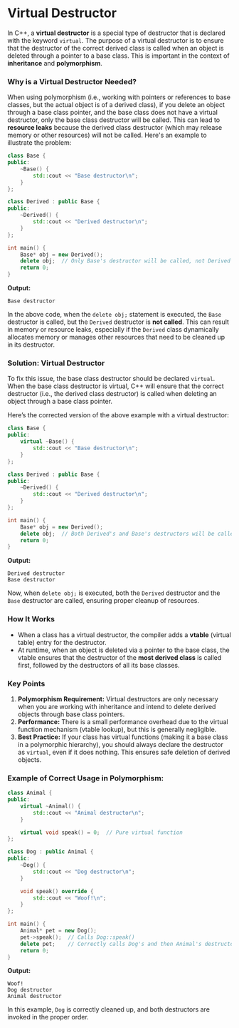 # Virtual Destructor
In C++, a **virtual destructor** is a special type of destructor that is declared with the keyword `virtual`. The purpose of a virtual destructor is to ensure that the destructor of the correct derived class is called when an object is deleted through a pointer to a base class. This is important in the context of **inheritance** and **polymorphism**.

### Why is a Virtual Destructor Needed?

When using polymorphism (i.e., working with pointers or references to base classes, but the actual object is of a derived class), if you delete an object through a base class pointer, and the base class does not have a virtual destructor, only the base class destructor will be called. This can lead to **resource leaks** because the derived class destructor (which may release memory or other resources) will not be called. Here's an example to illustrate the problem:

```cpp
class Base {
public:
    ~Base() {
        std::cout << "Base destructor\n";
    }
};

class Derived : public Base {
public:
    ~Derived() {
        std::cout << "Derived destructor\n";
    }
};

int main() {
    Base* obj = new Derived();
    delete obj;  // Only Base's destructor will be called, not Derived's
    return 0;
}
```

**Output:**
```
Base destructor
```

In the above code, when the `delete obj;` statement is executed, the `Base` destructor is called, but the `Derived` destructor is **not called**. This can result in memory or resource leaks, especially if the `Derived` class dynamically allocates memory or manages other resources that need to be cleaned up in its destructor.

### Solution: Virtual Destructor

To fix this issue, the base class destructor should be declared `virtual`. When the base class destructor is virtual, C++ will ensure that the correct destructor (i.e., the derived class destructor) is called when deleting an object through a base class pointer.

Here’s the corrected version of the above example with a virtual destructor:

```cpp
class Base {
public:
    virtual ~Base() {
        std::cout << "Base destructor\n";
    }
};

class Derived : public Base {
public:
    ~Derived() {
        std::cout << "Derived destructor\n";
    }
};

int main() {
    Base* obj = new Derived();
    delete obj;  // Both Derived's and Base's destructors will be called
    return 0;
}
```

**Output:**
```
Derived destructor
Base destructor
```

Now, when `delete obj;` is executed, both the `Derived` destructor and the `Base` destructor are called, ensuring proper cleanup of resources.

### How It Works

- When a class has a virtual destructor, the compiler adds a **vtable** (virtual table) entry for the destructor.
- At runtime, when an object is deleted via a pointer to the base class, the vtable ensures that the destructor of the **most derived class** is called first, followed by the destructors of all its base classes.

### Key Points

1. **Polymorphism Requirement:** Virtual destructors are only necessary when you are working with inheritance and intend to delete derived objects through base class pointers.
2. **Performance:** There is a small performance overhead due to the virtual function mechanism (vtable lookup), but this is generally negligible.
3. **Best Practice:** If your class has virtual functions (making it a base class in a polymorphic hierarchy), you should always declare the destructor as `virtual`, even if it does nothing. This ensures safe deletion of derived objects.

### Example of Correct Usage in Polymorphism:

```cpp
class Animal {
public:
    virtual ~Animal() {
        std::cout << "Animal destructor\n";
    }

    virtual void speak() = 0;  // Pure virtual function
};

class Dog : public Animal {
public:
    ~Dog() {
        std::cout << "Dog destructor\n";
    }

    void speak() override {
        std::cout << "Woof!\n";
    }
};

int main() {
    Animal* pet = new Dog();
    pet->speak();  // Calls Dog::speak()
    delete pet;    // Correctly calls Dog's and then Animal's destructors
    return 0;
}
```

**Output:**
```
Woof!
Dog destructor
Animal destructor
```

In this example, `Dog` is correctly cleaned up, and both destructors are invoked in the proper order.
